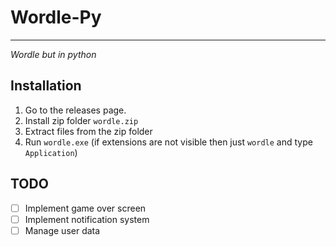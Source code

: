 # Wordle-Py

---

_Wordle but in python_

## Installation

1. Go to the releases page.
2. Install zip folder `wordle.zip`
3. Extract files from the zip folder
4. Run `wordle.exe` (if extensions are not visible then just `wordle` and type `Application`)

## TODO

- [ ] Implement game over screen
- [ ] Implement notification system
- [ ] Manage user data
